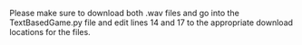 Please make sure to download both .wav files and go into the TextBasedGame.py file and edit lines 14 and 17 to the appropriate download locations for the files.
